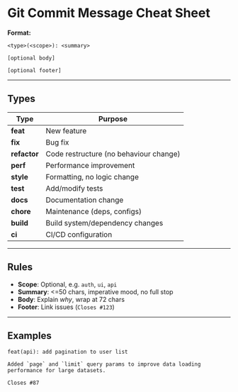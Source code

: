 # Git Commit Message Cheat Sheet

**Format:**
```
<type>(<scope>): <summary>

[optional body]

[optional footer]
```

---

## Types
| Type     | Purpose |
|----------|---------|
| **feat** | New feature |
| **fix**  | Bug fix |
| **refactor** | Code restructure (no behaviour change) |
| **perf** | Performance improvement |
| **style** | Formatting, no logic change |
| **test** | Add/modify tests |
| **docs** | Documentation change |
| **chore** | Maintenance (deps, configs) |
| **build** | Build system/dependency changes |
| **ci** | CI/CD configuration |

---

## Rules
- **Scope**: Optional, e.g. `auth`, `ui`, `api`
- **Summary**: <=50 chars, imperative mood, no full stop
- **Body**: Explain *why*, wrap at 72 chars
- **Footer**: Link issues (`Closes #123`)

---

## Examples
```
feat(api): add pagination to user list

Added `page` and `limit` query params to improve data loading
performance for large datasets.

Closes #87
```
